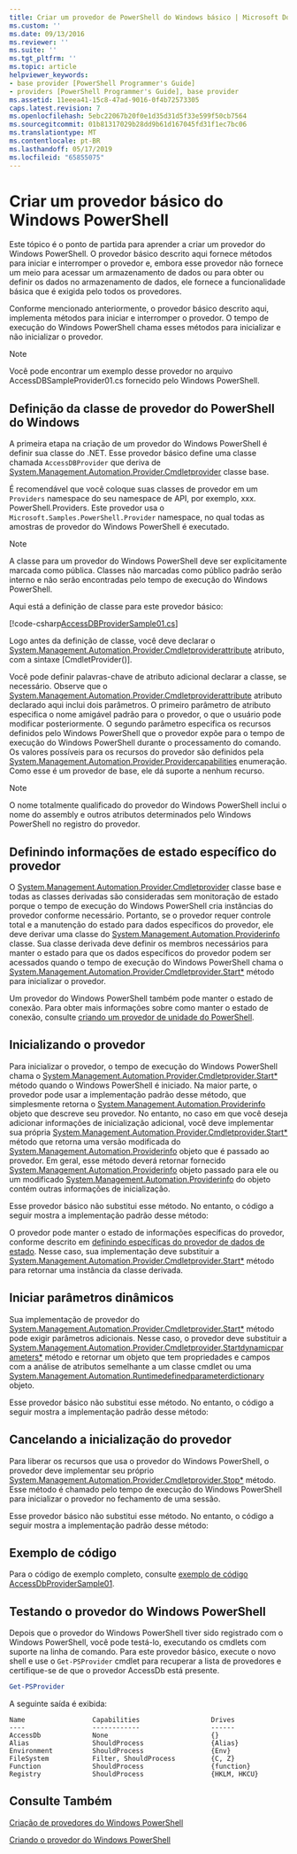 ```yaml
---
title: Criar um provedor de PowerShell do Windows básico | Microsoft Docs
ms.custom: ''
ms.date: 09/13/2016
ms.reviewer: ''
ms.suite: ''
ms.tgt_pltfrm: ''
ms.topic: article
helpviewer_keywords:
- base provider [PowerShell Programmer's Guide]
- providers [PowerShell Programmer's Guide], base provider
ms.assetid: 11eeea41-15c8-47ad-9016-0f4b72573305
caps.latest.revision: 7
ms.openlocfilehash: 5ebc22067b20f0e1d35d31d5f33e599f50cb7564
ms.sourcegitcommit: 01b81317029b28dd9b61d167045fd31f1ec7bc06
ms.translationtype: MT
ms.contentlocale: pt-BR
ms.lasthandoff: 05/17/2019
ms.locfileid: "65855075"
---
```

# <a name="creating-a-basic-windows-powershell-provider"></a>Criar um provedor básico do Windows PowerShell

Este tópico é o ponto de partida para aprender a criar um provedor do Windows PowerShell. O provedor básico descrito aqui fornece métodos para iniciar e interromper o provedor e, embora esse provedor não fornece um meio para acessar um armazenamento de dados ou para obter ou definir os dados no armazenamento de dados, ele fornece a funcionalidade básica que é exigida pelo todos os provedores.

Conforme mencionado anteriormente, o provedor básico descrito aqui, implementa métodos para iniciar e interromper o provedor. O tempo de execução do Windows PowerShell chama esses métodos para inicializar e não inicializar o provedor.

> [!NOTE]
> Você pode encontrar um exemplo desse provedor no arquivo AccessDBSampleProvider01.cs fornecido pelo Windows PowerShell.

## <a name="defining-the-windows-powershell-provider-class"></a>Definição da classe de provedor do PowerShell do Windows

A primeira etapa na criação de um provedor do Windows PowerShell é definir sua classe do .NET. Esse provedor básico define uma classe chamada `AccessDBProvider` que deriva de [System.Management.Automation.Provider.Cmdletprovider](/dotnet/api/System.Management.Automation.Provider.CmdletProvider) classe base.

É recomendável que você coloque suas classes de provedor em um `Providers` namespace do seu namespace de API, por exemplo, xxx. PowerShell.Providers. Este provedor usa o `Microsoft.Samples.PowerShell.Provider` namespace, no qual todas as amostras de provedor do Windows PowerShell é executado.

> [!NOTE]
> A classe para um provedor do Windows PowerShell deve ser explicitamente marcada como pública. Classes não marcadas como público padrão serão interno e não serão encontradas pelo tempo de execução do Windows PowerShell.

Aqui está a definição de classe para este provedor básico:

[!code-csharp[AccessDBProviderSample01.cs](../../powershell-sdk-samples/SDK-2.0/csharp/AccessDBProviderSample01/AccessDBProviderSample01.cs#L23-L24 "AccessDBProviderSample01.cs")]

Logo antes da definição de classe, você deve declarar o [System.Management.Automation.Provider.Cmdletproviderattribute](/dotnet/api/System.Management.Automation.Provider.CmdletProviderAttribute) atributo, com a sintaxe [CmdletProvider()].

Você pode definir palavras-chave de atributo adicional declarar a classe, se necessário. Observe que o [System.Management.Automation.Provider.Cmdletproviderattribute](/dotnet/api/System.Management.Automation.Provider.CmdletProviderAttribute) atributo declarado aqui inclui dois parâmetros. O primeiro parâmetro de atributo especifica o nome amigável padrão para o provedor, o que o usuário pode modificar posteriormente. O segundo parâmetro especifica os recursos definidos pelo Windows PowerShell que o provedor expõe para o tempo de execução do Windows PowerShell durante o processamento do comando. Os valores possíveis para os recursos do provedor são definidos pela [System.Management.Automation.Provider.Providercapabilities](/dotnet/api/System.Management.Automation.Provider.ProviderCapabilities) enumeração. Como esse é um provedor de base, ele dá suporte a nenhum recurso.

> [!NOTE]
> O nome totalmente qualificado do provedor do Windows PowerShell inclui o nome do assembly e outros atributos determinados pelo Windows PowerShell no registro do provedor.

## <a name="defining-provider-specific-state-information"></a>Definindo informações de estado específico do provedor

O [System.Management.Automation.Provider.Cmdletprovider](/dotnet/api/System.Management.Automation.Provider.CmdletProvider) classe base e todas as classes derivadas são consideradas sem monitoração de estado porque o tempo de execução do Windows PowerShell cria instâncias do provedor conforme necessário. Portanto, se o provedor requer controle total e a manutenção do estado para dados específicos do provedor, ele deve derivar uma classe do [System.Management.Automation.Providerinfo](/dotnet/api/System.Management.Automation.ProviderInfo) classe. Sua classe derivada deve definir os membros necessários para manter o estado para que os dados específicos do provedor podem ser acessados quando o tempo de execução do Windows PowerShell chama o [System.Management.Automation.Provider.Cmdletprovider.Start*](/dotnet/api/System.Management.Automation.Provider.CmdletProvider.Start) método para inicializar o provedor.

Um provedor do Windows PowerShell também pode manter o estado de conexão. Para obter mais informações sobre como manter o estado de conexão, consulte [criando um provedor de unidade do PowerShell](./creating-a-windows-powershell-drive-provider.md).

## <a name="initializing-the-provider"></a>Inicializando o provedor

Para inicializar o provedor, o tempo de execução do Windows PowerShell chama o [System.Management.Automation.Provider.Cmdletprovider.Start*](/dotnet/api/System.Management.Automation.Provider.CmdletProvider.Start) método quando o Windows PowerShell é iniciado. Na maior parte, o provedor pode usar a implementação padrão desse método, que simplesmente retorna o [System.Management.Automation.Providerinfo](/dotnet/api/System.Management.Automation.ProviderInfo) objeto que descreve seu provedor. No entanto, no caso em que você deseja adicionar informações de inicialização adicional, você deve implementar sua própria [System.Management.Automation.Provider.Cmdletprovider.Start*](/dotnet/api/System.Management.Automation.Provider.CmdletProvider.Start) método que retorna uma versão modificada do [ System.Management.Automation.Providerinfo](/dotnet/api/System.Management.Automation.ProviderInfo) objeto que é passado ao provedor. Em geral, esse método deverá retornar fornecido [System.Management.Automation.Providerinfo](/dotnet/api/System.Management.Automation.ProviderInfo) objeto passado para ele ou um modificado [System.Management.Automation.Providerinfo](/dotnet/api/System.Management.Automation.ProviderInfo) do objeto contém outras informações de inicialização.

Esse provedor básico não substitui esse método. No entanto, o código a seguir mostra a implementação padrão desse método:

<!-- TODO!!!: review snippet reference  [!CODE [Msh_samplesaccessdbprov01#accessdbprov01ProviderStart](Msh_samplesaccessdbprov01#accessdbprov01ProviderStart)]  -->

O provedor pode manter o estado de informações específicas do provedor, conforme descrito em [definindo específicas do provedor de dados de estado](#defining-provider-specific-state-information). Nesse caso, sua implementação deve substituir a [System.Management.Automation.Provider.Cmdletprovider.Start*](/dotnet/api/System.Management.Automation.Provider.CmdletProvider.Start) método para retornar uma instância da classe derivada.

## <a name="start-dynamic-parameters"></a>Iniciar parâmetros dinâmicos

Sua implementação de provedor do [System.Management.Automation.Provider.Cmdletprovider.Start*](/dotnet/api/System.Management.Automation.Provider.CmdletProvider.Start) método pode exigir parâmetros adicionais. Nesse caso, o provedor deve substituir a [System.Management.Automation.Provider.Cmdletprovider.Startdynamicparameters*](/dotnet/api/System.Management.Automation.Provider.CmdletProvider.StartDynamicParameters) método e retornar um objeto que tem propriedades e campos com a análise de atributos semelhante a um classe cmdlet ou uma [System.Management.Automation.Runtimedefinedparameterdictionary](/dotnet/api/System.Management.Automation.RuntimeDefinedParameterDictionary) objeto.

Esse provedor básico não substitui esse método. No entanto, o código a seguir mostra a implementação padrão desse método:

<!-- TODO!!!: review snippet reference  [!CODE [Msh_samplesaccessdbprov01#accessdbprov01ProviderDynamicParameters](Msh_samplesaccessdbprov01#accessdbprov01ProviderDynamicParameters)]  -->

## <a name="uninitializing-the-provider"></a>Cancelando a inicialização do provedor

Para liberar os recursos que usa o provedor do Windows PowerShell, o provedor deve implementar seu próprio [System.Management.Automation.Provider.Cmdletprovider.Stop*](/dotnet/api/System.Management.Automation.Provider.CmdletProvider.Stop) método. Esse método é chamado pelo tempo de execução do Windows PowerShell para inicializar o provedor no fechamento de uma sessão.

Esse provedor básico não substitui esse método. No entanto, o código a seguir mostra a implementação padrão desse método:

<!-- TODO!!!: review snippet reference  [!CODE [Msh_samplesaccessdbprov01#accessdbprov01ProviderStop](Msh_samplesaccessdbprov01#accessdbprov01ProviderStop)]  -->

## <a name="code-sample"></a>Exemplo de código

Para o código de exemplo completo, consulte [exemplo de código AccessDbProviderSample01](./accessdbprovidersample01-code-sample.md).

## <a name="testing-the-windows-powershell-provider"></a>Testando o provedor do Windows PowerShell

Depois que o provedor do Windows PowerShell tiver sido registrado com o Windows PowerShell, você pode testá-lo, executando os cmdlets com suporte na linha de comando. Para este provedor básico, execute o novo shell e use o `Get-PSProvider` cmdlet para recuperar a lista de provedores e certifique-se de que o provedor AccessDb está presente.

```powershell
Get-PSProvider
```

A seguinte saída é exibida:

```output
Name                 Capabilities                  Drives
----                 ------------                  ------
AccessDb             None                          {}
Alias                ShouldProcess                 {Alias}
Environment          ShouldProcess                 {Env}
FileSystem           Filter, ShouldProcess         {C, Z}
Function             ShouldProcess                 {function}
Registry             ShouldProcess                 {HKLM, HKCU}
```

## <a name="see-also"></a>Consulte Também

[Criação de provedores do Windows PowerShell](./how-to-create-a-windows-powershell-provider.md)

[Criando o provedor do Windows PowerShell](./designing-your-windows-powershell-provider.md)